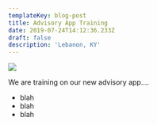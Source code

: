 ```yaml
---
templateKey: blog-post
title: Advisory App Training
date: 2019-07-24T14:12:36.233Z
draft: false
description: 'Lebanon, KY'
---
```

![](/img/logo.png)

We are training on our new advisory app....

* blah
* blah
* blah
